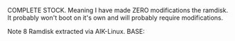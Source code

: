 COMPLETE STOCK.
 Meaning I have made ZERO modifications the ramdisk. It probably won't boot on it's own and will probably require modifications.

Note 8 Ramdisk extracted via AIK-Linux.
BASE:
